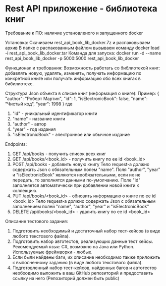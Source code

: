 # Rest API приложение - библиотека книг
Требование к ПО: наличие установленого и запущенного docker

Установка:
Скачиваем rest_api_book_lib_docker.7z и распаковываем архив
В папке с распакованным файлом вызываем команду docker load -i rest_api_book_lib_docker.tar
Команда для запуска: docker run -d --name rest_api_book_lib_docker -p 5000:5000 rest_api_book_lib_docker

Функционал и требования:
Возможность работать со библиотекой книг: добавлять новую, удалять, изменять, получать информацию по конкретной книге или получать информацию обо всех книгах в бибилиотеке.

Структура Json объекта в списке книг (информация о книге):
Пример:
{
	"author": "Роберт Мартин",
	"id": 1,
	"isElectronicBook": false,
	"name": "Чистый код",
	"year": 1998
}
где
1. "id" - уникальный идентификатор книги
2. "name" - название книги
3. "author" - автор
4. "year" - год издания
5. "isElectronicBook" - электронное или обычное издание

Endpoints:
1. GET /api/books - получить список всех книг
2. GET /api/books/<book_id> - получить книгу по ее id <book_id>
3. POST /api/books - добавить новую книгу
Тело request-а должно содержать Json с обязательным полем "name". Поля "author", "year" и "isElectronicBook" являются необязательными, если их не передать, то заполнятся данными по-умолчанию.
Поле "id" заполняется автоматически при добавлении новой книги к коллекцию.
4. PUT /api/books/<book_id> - обновить информацию о книге по ее id <book_id>
Тело request-а должно содержать Json с обязательным заполнением полей "name", "author", "year" и "isElectronicBook"
5. DELETE /api/books/<book_id> - удалить книгу по ее id <book_id>

Описание тестового задания:
1. Подготовить необходимый и достаточный набор тест-кейсов (в виде любого текстового файла).
2. Подготовить набор автотестов, реализующих данные тест кейсы. Рекомендуемый язык: С#, возможно на Java или Python. Используемые фреймворки - любые.
3. Если были найдены баги, их описание необходимо также приложить к выполненному заданию (в виде любого текстового файла).
4. Подготовленный набор тест-кейсов, найденных багов и автотестов необходимо выложить в ваш GitHub репозиторий и предоставить ссылку на него (Репозиторий должен быть public)
